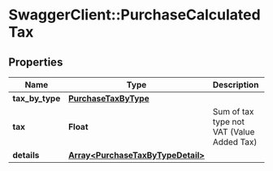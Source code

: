 # SwaggerClient::PurchaseCalculatedTax

## Properties
Name | Type | Description | Notes
------------ | ------------- | ------------- | -------------
**tax_by_type** | [**PurchaseTaxByType**](PurchaseTaxByType.md) |  | [optional] 
**tax** | **Float** | Sum of tax type not VAT (Value Added Tax) | [optional] 
**details** | [**Array&lt;PurchaseTaxByTypeDetail&gt;**](PurchaseTaxByTypeDetail.md) |  | [optional] 


